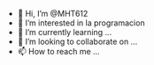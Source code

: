 - 👋 Hi, I’m @MHT612
- 👀 I’m interested in la  programacion
- 🌱 I’m currently learning ...
- 💞️ I’m looking to collaborate on ...
- 📫 How to reach me ...

<!---
MHT612/MHT612 is a ✨ special ✨ repository because its `README.md` (this file) appears on your GitHub profile.
You can click the Preview link to take a look at your changes.
--->
